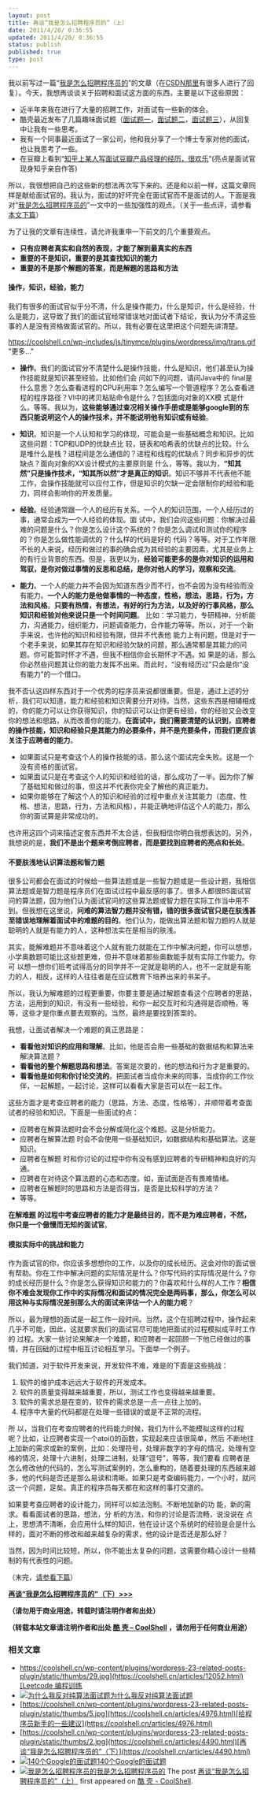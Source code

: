 ```yaml
---
layout: post
title: 再谈“我是怎么招聘程序员的”（上）
date: 2011/4/20/ 0:36:55
updated: 2011/4/20/ 0:36:55
status: publish
published: true
type: post
---
```


我以前写过一篇“[我是怎么招聘程序员的](https://coolshell.cn/articles/1870.html "我是怎么招聘程序员的")”的文章（在[CSDN那里](http://blog.csdn.net/haoel/archive/2009/12/18/5032418.aspx "我是怎么招聘程序员（CSDN）")有很多人进行了回复）。今天，我想再谈谈关于招聘和面试这方面的东西，主要是以下这些原因：


* 近半年来我在进行了大量的招聘工作，对面试有一些新的体会。
* 酷壳最近发布了几篇趣味面试题（[面试题一](https://coolshell.cn/articles/4429.html "面试题：火车运煤问题")，[面试题二](https://coolshell.cn/articles/4162.html "又一个有趣的面试题")，[面试题三](https://coolshell.cn/articles/3961.html "“火柴棍式”程序员面试题")），从回复中让我有一些思考。
* 我有一个同事最近面试了一家公司，他和我分享了一个博士专家对他的面试，也让我思考了一些。
* 在豆瓣上看到“[知乎上某人写面试豆瓣产品经理的经历，很欢乐](http://www.douban.com/note/146145117/ "知乎上某人写面试豆瓣产品经理的经历，很欢乐")”(亮点是面试官现身知乎亲自作答)


所以，我很想把自己的这些新的想法再次写下来的。还是和以前一样，这篇文章同样是献给面试官的。我认为，面试的好坏完全在面试官而不是面试的人。下面是我对“[我是怎么招聘程序员的](../articles/1870.html "我是怎么招聘程序员的")”一文中的一些加强性的观点。（关于一些点评，请参看[本文下篇](https://coolshell.cn/articles/4490.html)）


为了让我的文章有连续性，请允许我重申一下前文的几个重要观点。


* **只有应聘者真实和自然的表现，才能了解到最真实的东西**
* **重要的不是知识，重要的是其查找知识的能力**
* **重要的不是那个解题的答案，而是解题的思路和方法**


#### 操作，知识，经验，能力


我们有很多的面试官似乎分不清，什么是操作能力，什么是知识，什么是经验，什么是能力，这导致了我们的面试官经常错误地对面试者下结论，我认为分不清这些事的人是没有资格做面试官的。所以，我有必要在这里把这个问题先讲清楚。



https://coolshell.cn/wp-includes/js/tinymce/plugins/wordpress/img/trans.gif "更多..."


* **操作**。我们的面试官分不清楚什么是操作技能，什么是知识，他们甚至认为操作技能就是知识甚至经验。比如他们会 问如下的问题，请问Java中的 final是什么意思？怎么查看进程的CPU利用率？怎么编写一个管道程序？怎么查看进程的程序路径？VI中的拷贝粘贴命令是什么？包括面向对象的XX模 式是什么。等等。我以为，**这些能够通过查况相关操作手册或是能够google到的东西只能说明这个人的操作技术，并不能说明他有知识或有经验**。


* **知识**。知识是一个人认知和学习的体现，可能会是一些基础概念和知识。比如这些问题：TCP和UDP的优缺点比 较，链表和哈希表的优缺点的比较。什么是堆什么是栈？进程间是怎么通信的？进程和线程的优缺点？同步和异步的优缺点？面向对象的XX设计模式的主要原则是 什么，等等。我以为，**“知其然”只是操作技术，“知其所以然”才是真正的知识**。知识不够并不代表他不能工作，会操作技能就可以应付工作，但是知识的欠缺一定会限制你的经验和能力，同样会影响你的开发质量。


* **经验**。经验通常跟一个人的经历有关系。一个人的知识范围，一个人经历过的事，通常会成为一个人经验的体现。面 试中，我们会问这些问题：你解决过最难的问题是什么？你是怎么设计这个系统的？你是怎么调试和测试你的程序的？你是怎么做性能调优的？什么样的代码是好的 代码？等等。对于工作年限不长的人来说，经历和做过的事的确会成为其经验的主要因素，尤其是业务上的有行业背景的东西。但是，我更以为，**经验可能更多的是你对知识的运用和驾驭，是你对做过事情的反思和总结，是你对他人的学习，观察和交流**。


* **能力**。一个人的能力并不会因为知道东西少而不行，也不会因为没有经验而没有能力。**一个人的能力是他做事情的一种态度，性格，想法，思路，行为，方法和风格**。**只要有热情，有想法，有好的行为方法，以及好的行事风格，那么知识和经验对他来说只是一个时间问题**。 比如：学习能力，专研精神，分析能力，沟通能力，组织能力，问题调查能力，合作能力等等。所以，对于一个新手来说，也许他的知识和经验有限，但并不代表他 能力上有问题，但是对于一个老手来说，如果其存在知识和经验欠缺的问题，那么通常都是其能力的问题。你可能暂时怀才不遇，但我不相信你会长期怀才不遇。如 果是的话，那么你必然些问题其让你的能力发挥不出来。而此时，“没有经历过”只会是你“没有能力”的一个借口。


我不否认这四样东西对于一个优秀的程序员来说都很重要。但是，通过上述的分析，我们可以知道，能力和经验和知识需要分开对待。当然，这些东西是相辅相成的，你的能力可以让你获得知识，你的知识可以让你更有经验，你的经验又会改变你的想法和思路，从而改善你的能力。**在面试中，我们需要清楚的认识到，应聘者的操作技能，知识和经验只是其能力的必要条件，并不是充要条件，而我们更应该关注于应聘者的能力**。


* 如果面试只是考查这个人的操作技能的话，那么这个面试完全失败。这是一个没有资格的面试官。
* 如果面试只是在考查这个人的知识和经验的话，那么成功了一半。因为你了解了基础知和做过的事，但这并不代表你完全了解他的真正能力。
* 如果你能够在了解这个人的知识和经验的过程中重点关注其能力（态度、性格、想法，思路，行为，方法和风格），并能正确地评估这个人的能力，那么你的面试算是非常成功的。


也许用这四个词来描述定套东西并不太合适，但我相信你明白我想表达的。另外，我想说的是，**我们不是出个题来考倒应聘者，而是要找到应聘者的亮点和长处**。


#### 不要肤浅地认识算法题和智力题


很多公司都会在面试的时候给一些算法题或是一些智力题或是一些设计题，我相信算法题或是智力题是程序员们在面试过程中最反感的事了。很多人都很BS面试官问的算法题，因为他们认为面试官问的这些算法题或智力题在实际工作当中用不到。但我想在这里说，**问难的算法智力题并没有错，错的很多面试官只是在肤浅甚至错误地理解着面试中的难题的目的**。他们认为，能做出算法题和智力题的人就是聪明的人就是有能力的人，这种想法实在是相当的肤浅。


其实，能解难题并不意味着这个人就有能力就能在工作中解决问题，你可以想想，小学奥数题可能比这些题更难，但并不意味着那些奥数能手就有实际工作能力。你可 以想一想你们班考试得高分的同学并不一定就是聪明的人，也不一定就是有能力的人，相反，这样的人往往者是在应试教育下培养出来的书呆子。


所以，我认为解难题的过程更重要，你要主要是通过解题查看这个应聘者的思路，方法，运用到的知识，有没有一些经验，和你一起交互时和沟通得是否顺畅，等等，这些才是你重点要去观察的。当然，最终是要找到答案的。


我想，让面试者解决一个难题的真正思路是：


* **看看他对知识的应用和理解**。比如，他是否会用一些基础的数据结构和算法来解决算法题？
* **看看他的整个解题思路和想法**。答案是次要的，他的想法和行为才是重要的。
* **看看他是如何和你讨论交流的**。把面试者当成你未来的同事，当成你的工作伙伴，一起解题，一起讨论，这样可以看看大家是否可以在一起工作。


这些方面才是考查应聘者的能力（思路，方法、态度，性格等），并顺带着考查面试者的经验和知识。下面是一些面试的点：


* 应聘者在解算法题时会不会分解或简化这个难题。这是分析能力。
* 应聘者在解算法题 时会不会使用一些基础知识，如数据结构和基础算法。这是知识。
* 应聘者在解题 时和你讨论的过程中你有没有感到应聘者的专研精神和良好的沟通。
* 应聘者在对待这个算法题的心态和态度。如，面试面是否有畏难情绪。
* 应聘者在解题时的思路和方法是否得当，是否是比较科学的方法？
* 等等。


**在解难题 的过程中考查应聘者的能力才是最终目的，而不是为难应聘者，不然，你只是一个傲慢而无知的面试官**。


#### 模拟实际中的挑战和能力


作为面试官的你，你应该多想想你的工作，以及你的成长经历。这会对你的面试很有帮助。你在工作中解决问题的实际情况是什么？你写代码的实际情况是什么？你的成长经历是什么？你是怎么获得知识和能力的？你喜欢和什么样的人工作？**相信你不难会发现你工作中的实际情况和面试的情况完全是两码事，那么，你怎么可以用这种与实际情况差别那么大的面试来评估一个人的能力呢**？


所以，最为理想的面试是一起工作一段时间。当然，这个在招聘过程中，操作起来几乎不可能，因此，这就要求我们的面试官尽可能地把面试的过程模拟成平时工作的 过程。大家一些讨论来解决一个难题，和应聘者一起回顾一下他已经做过的事情，并在回础的过程中相互讨论相互学习。下面举一个例子。


我们知道，对于软件开发来说，开发软件不难，难是的下面是这些挑战：


1. 软件的维护成本远远大于软件的开发成本。
2. 软件的质量变得越来越重要，所以，测试工作也变得越来越重要。
3. 软件的需求总是在变的，软件的需求总是一点一点往上加的。
4. 程序中大量的代码都是在处理一些错误的或是不正常的流程。


所 以，当我们在考查应聘者的代码能力时候，我们为什么不能模拟这样的过程呢？比如，让应聘者实现一个atoi()的函数，实现起来应该很简单，然后 不断地往上加新的需求或新的案例，比如：处理符号，处理非数字的字母的情况，处理有空格的情况，处理十六进制，处理二进制，处理“逗号”，等等，我们要看 应聘者是怎么修改他的代码的，怎么写测试案例的，怎么重构的，随着要处理的东西越来越多，他的代码是否还是那么易读和清晰。如果只是考查编码能力，一个小时，就问这一个问题，足矣。真正的程序员每天都在和这样的事打交道的。


如果要考查应聘者的设计能力，同样可以如法泡制。不断地加新的功 能，新的需求。看看面试者的思路，想法，分 析的方法，和你的讨论是否流畅，说没说在 点上，思想清不清晰，会应用什么样的知识，他在设计这个系统时的经验是会是什么样的，面对不断的修改和越来越复杂的需求，他的设计是否还是那么好？


当然，因为时间比较短，所以，你不能出太复杂的问题，这需要你精心设计一些精制的有代表性的问题。


（末完，[请参看下篇](https://coolshell.cn/articles/4490.html "再谈“我是怎么招聘程序员的”（下）")）


[**再谈“我是怎么招聘程序员的”（下）>>>**](https://coolshell.cn/articles/4490.html "再谈“我是怎么招聘程序员的”（下）")


**（请勿用于商业用途，转载时请注明作者和出处）**



**（转载本站文章请注明作者和出处 [酷 壳 – CoolShell](https://coolshell.cn/) ，请勿用于任何商业用途）**



### 相关文章

* [https://coolshell.cn/wp-content/plugins/wordpress-23-related-posts-plugin/static/thumbs/29.jpg](https://coolshell.cn/articles/12052.html)[Leetcode 编程训练](https://coolshell.cn/articles/12052.html)
* [![为什么我反对纯算法面试题](../wp-content/uploads/2012/08/250px-Sheldon_Cooper-150x150.jpg)](https://coolshell.cn/articles/8138.html)[为什么我反对纯算法面试题](https://coolshell.cn/articles/8138.html)
* [https://coolshell.cn/wp-content/plugins/wordpress-23-related-posts-plugin/static/thumbs/5.jpg](https://coolshell.cn/articles/4976.html)[给程序员新手的一些建议](https://coolshell.cn/articles/4976.html)
* [https://coolshell.cn/wp-content/plugins/wordpress-23-related-posts-plugin/static/thumbs/2.jpg](https://coolshell.cn/articles/4490.html)[再谈“我是怎么招聘程序员的”（下）](https://coolshell.cn/articles/4490.html)
* [![140个Google的面试题](../wp-content/uploads/2010/12/googlequestion-150x150.jpg)](https://coolshell.cn/articles/3345.html)[140个Google的面试题](https://coolshell.cn/articles/3345.html)
* [![我是怎么招聘程序员的](../wp-content/uploads/2009/12/job-interview-150x150.gif)](https://coolshell.cn/articles/1870.html)[我是怎么招聘程序员的](https://coolshell.cn/articles/1870.html)
The post [再谈“我是怎么招聘程序员的”（上）](https://coolshell.cn/articles/4506.html) first appeared on [酷 壳 - CoolShell](https://coolshell.cn).